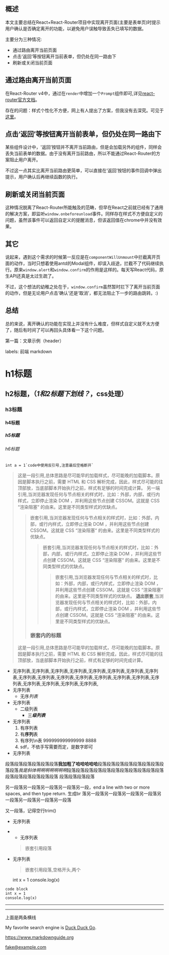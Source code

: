 ## 概述

本文主要总结在React+React-Router项目中实现离开页面(主要是表单页)时提示用户确认是否确定离开的功能，以避免用户误触导致丢失已填写的数据。

主要分为三种情况:
- 通过路由离开当前页面
- 点击‘返回’等按钮离开当前表单，但仍处在同一路由下
- 刷新或关闭当前页面

## 通过路由离开当前页面

在React-Router v4中，通过在`render`中增加一个`Prompt`组件即可,详见[react-router官方文档](https://reacttraining.com/react-router/core/api/Prompt)。

存在的问题：样式个性化不方便，网上有人提出了方案，但我没有去深究。可见于[这里](https://www.geekjc.com/post/5a950fe9ac7c3a3d745efa60)。


## 点击‘返回’等按钮离开当前表单，但仍处在同一路由下

某些组件设计中，'返回’按钮并不离开当前路由，但是会加载另外的组件，同样会丢失当前表单的数据。由于没有离开当前路由，所以不能通过React-Router的方案阻止用户离开。

不过这一点其实比离开当前路由更简单，可以直接在‘返回’按钮的事件回调中弹出提示，用户确认后再继续函数的执行。

## 刷新或关闭当前页面

这种情况脱离了React-Router所能触及的范畴，但早在React之前就已经有了通用的解决方案，即监听`window.onbeforeunload`事件。同样存在样式不方便自定义的问题，虽然该事件可以返回自定义的提醒消息，但该返回值在chrome中并没有效果。

## 其它

说起来，遇到这个需求的时候第一反应是在`componentWillUnmount`中拦截离开页面的动作，当时只想着使用antd的Modal组件，却误入歧途，拦截不了代码继续执行。原来`window.alert`和`window.confirm`的作用是这样的。每天写React代码，原生API还真是太过生疏了。

不过，这个想法的幼稚之处在于，`window.confirm`虽然暂时拦下了离开当前页面的动作，但是无论用户点击‘确认’还是‘取消’，都无法阻止下一步的路由跳转。:)

## 总结

总的来说，离开确认的功能在实现上并没有什么难度，但样式自定义就不太方便了，随后有时间了可以再回头具体看一下这个问题。


第一篇：文章示例（header）

labels: 前端 markdown

 # h1标题
##  h2标题，（***1和2标题下划线？***，css处理）
  ### h3标题
#### h4标题
##### h5标题
###### h6标题

``int a = 1`code中使用反引号,注意最后空格断开` ``

>这是一段引用,总体思路是尽可能早的加载样式，尽可能晚的加载脚本。原因是脚本执行之前，需要 HTML 和 CSS 解析完成，因此，样式尽可能的往顶部放，当底部脚本开始执行之前，样式有足够的时间完成计算。
>另一端引用,当浏览器发现任何与节点相关的样式时，比如：外部，内部，或行内样式，立即停止渲染 DOM ，并利用这些节点创建 CSSOM。这就是 CSS “渲染阻塞“ 的由来。这里是不同类型样式的优缺点。
>>嵌套引用,当浏览器发现任何与节点相关的样式时，比如：外部，内部，或行内样式，立即停止渲染 DOM ，并利用这些节点创建 CSSOM。这就是 CSS “渲染阻塞“ 的由来。这里是不同类型样式的优缺点。
>>>嵌套引用,当浏览器发现任何与节点相关的样式时，比如：外部，内部，或行内样式，立即停止渲染 DOM ，并利用这些节点创建 CSSOM。这就是 CSS “渲染阻塞“ 的由来。这里是不同类型样式的优缺点。
>>>>嵌套引用,当浏览器发现任何与节点相关的样式时，比如：外部，内部，或行内样式，立即停止渲染 DOM ，并利用这些节点创建 CSSOM。这就是 CSS “渲染阻塞“ 的由来。这里是不同类型样式的优缺点。
>**退出嵌套**,当浏览器发现任何与节点相关的样式时，比如：外部，内部，或行内样式，立即停止渲染 DOM ，并利用这些节点创建 CSSOM。这就是 CSS “渲染阻塞“ 的由来。这里是不同类型样式的优缺点。
>>### **嵌套内的标题**
>这是一段引用,总体思路是尽可能早的加载样式，尽可能晚的加载脚本。原因是脚本执行之前，需要 HTML 和 CSS 解析完成，因此，样式尽可能的往顶部放，当底部脚本开始执行之前，样式有足够的时间完成计算。

- 无序列表,无序列表,无序列表,无序列表,无序列表,无序列表,无序列表,无序列表,无序列表,无序列表,无序列表,无序列表,无序列表,无序列表,无序列表,无序列表,无序列表,无序列表,无序列表,无序列表,
- 无序列表
  - 无序*列表*
- 无序列表
  - 二级列表
    - 三***级列表***
- 无序列表
  1. 有序列表
    2. 有**序列**表
    3. 有序列\n表  999999999999999
    8888
  2. sdf，不依手写需要而定，是数字即可
- 无序列表

段落段落段落段落段落段落**我加粗了哈哈哈哈哈**段落段落段落段落段落段落段落段落段落*我是斜体啊啊啊啊啊啊啊*段落段落段落段落段落段落段落段落段落段落段落段落段落段落段落段落段落
段落段落段落段落
   
另一段落另一段落另一段落另一段落另一段，end a line with two or more spaces, and then type return. 生成br 落另一段落另一段落另一段落另一段落另一段落另一段落另一段落另一段落

又一段落，记得空行trim()

- 无序列表
- - 无序列表
  > 嵌套引用段落
- 无序列表
  > 嵌套引用段落,空格开头,两个


    int x = 1
    console.log(x)
```
code block
int x = 1
console.log(x)
```

---
***
上面是两条横线

My favorite search engine is [Duck Duck Go](https://duckduckgo.com).

<https://www.markdownguide.org>


<fake@example.com>